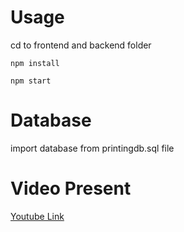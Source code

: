 # Usage
cd to frontend and backend folder

`npm install`

`npm start`

# Database
import database from printingdb.sql file

# Video Present
[Youtube Link](https://youtu.be/GF4G-1K3veg)
